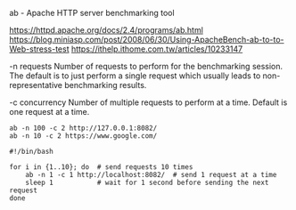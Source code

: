 ab - Apache HTTP server benchmarking tool

https://httpd.apache.org/docs/2.4/programs/ab.html
https://blog.miniasp.com/post/2008/06/30/Using-ApacheBench-ab-to-to-Web-stress-test
https://ithelp.ithome.com.tw/articles/10233147

-n requests
Number of requests to perform for the benchmarking session. The default is to just perform a single request which usually leads to non-representative benchmarking results.

-c concurrency
Number of multiple requests to perform at a time. Default is one request at a time.

```
ab -n 100 -c 2 http://127.0.0.1:8082/
ab -n 10 -c 2 https://www.google.com/
```

```
#!/bin/bash

for i in {1..10}; do  # send requests 10 times
    ab -n 1 -c 1 http://localhost:8082/  # send 1 request at a time
    sleep 1           # wait for 1 second before sending the next request
done
```
